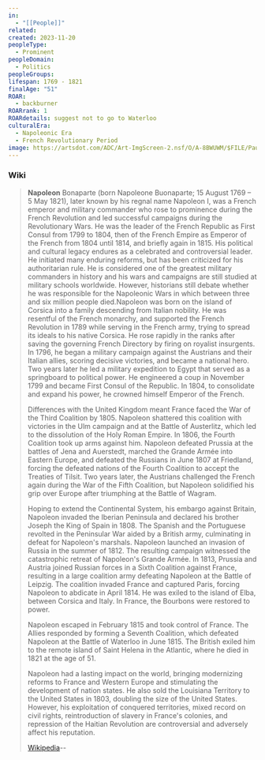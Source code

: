 ```yaml
---
in:
  - "[[People]]"
related: 
created: 2023-11-20
peopleType:
  - Prominent
peopleDomain:
  - Politics
peopleGroups: 
lifespan: 1769 - 1821
finalAge: "51"
ROAR:
  - backburner
ROARrank: 1
ROARdetails: suggest not to go to Waterloo
culturalEra:
  - Napoleonic Era
  - French Revolutionary Period
image: https://artsdot.com/ADC/Art-ImgScreen-2.nsf/O/A-8BWUWM/$FILE/Paul-delaroche-hippolyte-delaroche-napoleon-bonaparte-abdicated-in-fontainebleau.Jpg
---
```




### Wiki
> **Napoleon** Bonaparte (born Napoleone Buonaparte; 15 August 1769 – 5 May 1821), later known by his regnal name Napoleon I, was a French emperor and military commander who rose to prominence during the French Revolution and led successful campaigns during the Revolutionary Wars. He was the leader of the French Republic as First Consul from 1799 to 1804, then of the French Empire as Emperor of the French from 1804 until 1814, and briefly again in 1815. His political and cultural legacy endures as a celebrated and controversial leader. He initiated many enduring reforms, but has been criticized for his authoritarian rule. He is considered one of the greatest military commanders in history and his wars and campaigns are still studied at military schools worldwide. However, historians still debate whether he was responsible for the Napoleonic Wars in which between three and six million people died.Napoleon was born on the island of Corsica into a family descending from Italian nobility. He was resentful of the French monarchy, and supported the French Revolution in 1789 while serving in the French army, trying to spread its ideals to his native Corsica. He rose rapidly in the ranks after saving the governing French Directory by firing on royalist insurgents. In 1796, he began a military campaign against the Austrians and their Italian allies, scoring decisive victories, and became a national hero. Two years later he led a military expedition to Egypt that served as a springboard to political power. He engineered a coup in November 1799 and became First Consul of the Republic. In 1804, to consolidate and expand his power, he crowned himself Emperor of the French.
>
> Differences with the United Kingdom meant France faced the War of the Third Coalition by 1805. Napoleon shattered this coalition with victories in the Ulm campaign and at the Battle of Austerlitz, which led to the dissolution of the Holy Roman Empire. In 1806, the Fourth Coalition took up arms against him. Napoleon defeated Prussia at the battles of Jena and Auerstedt, marched the Grande Armée into Eastern Europe, and defeated the Russians in June 1807 at Friedland, forcing the defeated nations of the Fourth Coalition to accept the Treaties of Tilsit. Two years later, the Austrians challenged the French again during the War of the Fifth Coalition, but Napoleon solidified his grip over Europe after triumphing at the Battle of Wagram.
>
> Hoping to extend the Continental System, his embargo against Britain, Napoleon invaded the Iberian Peninsula and declared his brother Joseph the King of Spain in 1808. The Spanish and the Portuguese revolted in the Peninsular War aided by a British army, culminating in defeat for Napoleon's marshals. Napoleon launched an invasion of Russia in the summer of 1812. The resulting campaign witnessed the catastrophic retreat of Napoleon's Grande Armée. In 1813, Prussia and Austria joined Russian forces in a Sixth Coalition against France, resulting in a large coalition army defeating Napoleon at the Battle of Leipzig. The coalition invaded France and captured Paris, forcing Napoleon to abdicate in April 1814. He was exiled to the island of Elba, between Corsica and Italy. In France, the Bourbons were restored to power.
>
> Napoleon escaped in February 1815 and took control of France. The Allies responded by forming a Seventh Coalition, which defeated Napoleon at the Battle of Waterloo in June 1815. The British exiled him to the remote island of Saint Helena in the Atlantic, where he died in 1821 at the age of 51.
>
> Napoleon had a lasting impact on the world, bringing modernizing reforms to France and Western Europe and stimulating the development of nation states. He also sold the Louisiana Territory to the United States in 1803, doubling the size of the United States. However, his exploitation of conquered territories, mixed record on civil rights, reintroduction of slavery in France's colonies, and repression of the Haitian Revolution are controversial and adversely affect his reputation.
>
> [Wikipedia](https://en.wikipedia.org/wiki/Napoleon)--



